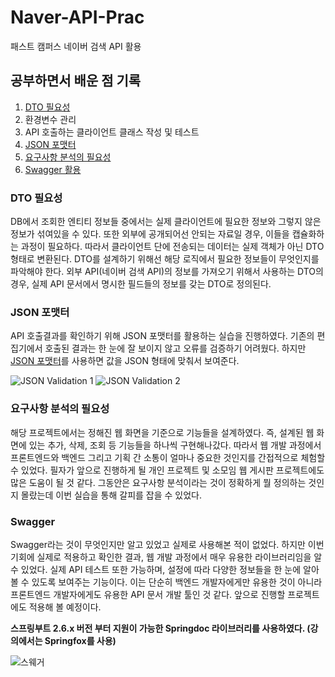 # Naver-API-Prac
패스트 캠퍼스 네이버 검색 API 활용

## 공부하면서 배운 점 기록
1. [DTO 필요성](#dto-필요성)
2. 환경변수 관리
3. API 호출하는 클라이언트 클래스 작성 및 테스트
4. [JSON 포맷터](#json-포맷터)
5. [요구사항 분석의 필요성](#요구사항-분석의-필요성)
6. [Swagger 활용](#swagger)

### DTO 필요성
DB에서 조회한 엔티티 정보들 중에서는 실제 클라이언트에 필요한 정보와 그렇지 않은 정보가 섞여있을 수 있다.
또한 외부에 공개되어선 안되는 자료일 경우, 이들을 캡슐화하는 과정이 필요하다. 따라서
클라이언트 단에 전송되는 데이터는 실제 객체가 아닌 DTO 형태로 변환된다. DTO를 설계하기 위해선
해당 로직에서 필요한 정보들이 무엇인지를 파악해야 한다. 외부 API(네이버 검색 API)의 정보를 가져오기
위해서 사용하는 DTO의 경우, 실제 API 문서에서 명시한 필드들의 정보를 갖는 DTO로 정의된다.


### JSON 포맷터
API 호출결과를 확인하기 위해 JSON 포맷터를 활용하는 실습을 진행하였다.
기존의 편집기에서 호출된 결과는 한 눈에 잘 보이지 않고 오류를 검증하기 어려웠다.
하지만 [JSON 포맷터](https://jsonformatter.curiousconcept.com/)를 사용하면
값을 JSON 형태에 맞춰서 보여준다.

![JSON Validation 1](https://github.com/whxogus215/Naver-API-Prac/assets/70999462/c7da8ee2-d981-4f45-8d8d-dc7dcbc673b1)
![JSON Validation 2](https://github.com/whxogus215/Naver-API-Prac/assets/70999462/554b6207-2907-4db2-a613-c01338c81c90)

### 요구사항 분석의 필요성
해당 프로젝트에서는 정해진 웹 화면을 기준으로 기능들을 설계하였다. 즉, 설계된 웹 화면에 있는
추가, 삭제, 조회 등 기능들을 하나씩 구현해나갔다. 따라서 웹 개발 과정에서 프론트엔드와 백엔드 그리고 기획 간
소통이 얼마나 중요한 것인지를 간접적으로 체험할 수 있었다. 필자가 앞으로 진행하게 될 개인 프로젝트 및
소모임 웹 게시판 프로젝트에도 많은 도움이 될 것 같다. 그동안은 요구사항 분석이라는 것이 정확하게
뭘 정의하는 것인지 몰랐는데 이번 실습을 통해 갈피를 잡을 수 있었다.

### Swagger
Swagger라는 것이 무엇인지만 알고 있었고 실제로 사용해본 적이 없었다. 하지만 이번 기회에
실제로 적용하고 확인한 결과, 웹 개발 과정에서 매우 유용한 라이브러리임을 알 수 있었다.
실제 API 테스트 또한 가능하며, 설정에 따라 다양한 정보들을 한 눈에 알아볼 수 있도록 보여주는
기능이다. 이는 단순히 백엔드 개발자에게만 유용한 것이 아니라 프론트엔드 개발자에게도 유용한 API 문서
개발 툴인 것 같다. 앞으로 진행할 프로젝트에도 적용해 볼 예정이다.

**스프링부트 2.6.x 버전 부터 지원이 가능한 Springdoc 라이브러리를 사용하였다. (강의에서는 Springfox를 사용)**

![스웨거](https://github.com/whxogus215/Naver-API-Prac/assets/70999462/0bf94e9d-bb26-4149-966c-83c78693e6aa)
